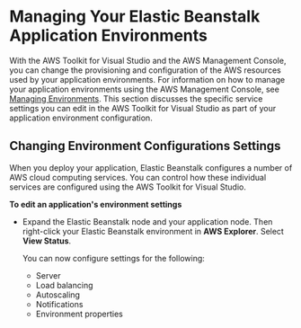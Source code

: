 # Managing Your Elastic Beanstalk Application Environments<a name="create_deploy_NET.managing"></a>

With the AWS Toolkit for Visual Studio and the AWS Management Console, you can change the provisioning and configuration of the AWS resources used by your application environments\. For information on how to manage your application environments using the AWS Management Console, see [Managing Environments](using-features.managing.md)\. This section discusses the specific service settings you can edit in the AWS Toolkit for Visual Studio as part of your application environment configuration\.

## Changing Environment Configurations Settings<a name="create_deploy_NET.managing.env"></a>

When you deploy your application, Elastic Beanstalk configures a number of AWS cloud computing services\. You can control how these individual services are configured using the AWS Toolkit for Visual Studio\.

**To edit an application's environment settings**
+ Expand the Elastic Beanstalk node and your application node\. Then right\-click your Elastic Beanstalk environment in **AWS Explorer**\. Select **View Status**\. 

  You can now configure settings for the following:
  + Server
  + Load balancing
  + Autoscaling
  + Notifications
  + Environment properties
